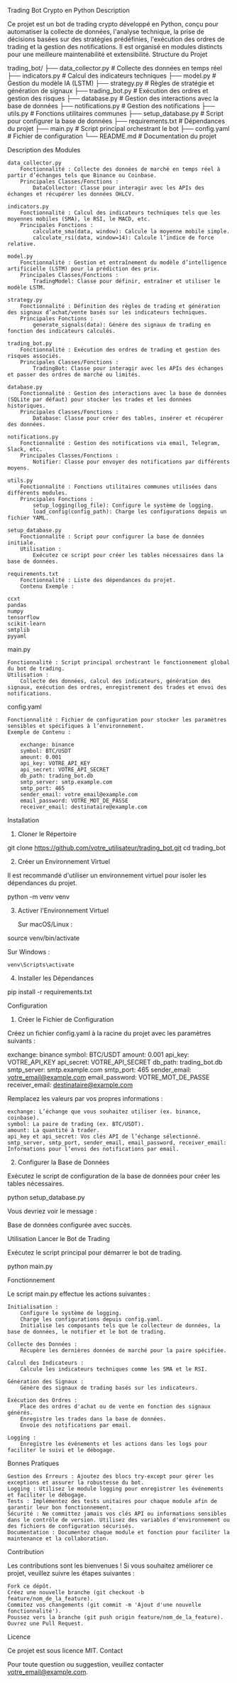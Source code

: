 Trading Bot Crypto en Python
Description

Ce projet est un bot de trading crypto développé en Python, conçu pour automatiser la collecte de données, l'analyse technique, la prise de décisions basées sur des stratégies prédéfinies, l'exécution des ordres de trading et la gestion des notifications. Il est organisé en modules distincts pour une meilleure maintenabilité et extensibilité.
Structure du Projet

trading_bot/
├── data_collector.py        # Collecte des données en temps réel
├── indicators.py            # Calcul des indicateurs techniques
├── model.py                 # Gestion du modèle IA (LSTM)
├── strategy.py              # Règles de stratégie et génération de signaux
├── trading_bot.py           # Exécution des ordres et gestion des risques
├── database.py              # Gestion des interactions avec la base de données
├── notifications.py         # Gestion des notifications
├── utils.py                 # Fonctions utilitaires communes
├── setup_database.py        # Script pour configurer la base de données
├── requirements.txt         # Dépendances du projet
├── main.py                  # Script principal orchestrant le bot
├── config.yaml              # Fichier de configuration
└── README.md                # Documentation du projet

Description des Modules

    data_collector.py
        Fonctionnalité : Collecte des données de marché en temps réel à partir d’échanges tels que Binance ou Coinbase.
        Principales Classes/Fonctions :
            DataCollector: Classe pour interagir avec les APIs des échanges et récupérer les données OHLCV.

    indicators.py
        Fonctionnalité : Calcul des indicateurs techniques tels que les moyennes mobiles (SMA), le RSI, le MACD, etc.
        Principales Fonctions :
            calculate_sma(data, window): Calcule la moyenne mobile simple.
            calculate_rsi(data, window=14): Calcule l’indice de force relative.

    model.py
        Fonctionnalité : Gestion et entraînement du modèle d’intelligence artificielle (LSTM) pour la prédiction des prix.
        Principales Classes/Fonctions :
            TradingModel: Classe pour définir, entraîner et utiliser le modèle LSTM.

    strategy.py
        Fonctionnalité : Définition des règles de trading et génération des signaux d’achat/vente basés sur les indicateurs techniques.
        Principales Fonctions :
            generate_signals(data): Génère des signaux de trading en fonction des indicateurs calculés.

    trading_bot.py
        Fonctionnalité : Exécution des ordres de trading et gestion des risques associés.
        Principales Classes/Fonctions :
            TradingBot: Classe pour interagir avec les APIs des échanges et passer des ordres de marché ou limités.

    database.py
        Fonctionnalité : Gestion des interactions avec la base de données (SQLite par défaut) pour stocker les trades et les données historiques.
        Principales Classes/Fonctions :
            Database: Classe pour créer des tables, insérer et récupérer des données.

    notifications.py
        Fonctionnalité : Gestion des notifications via email, Telegram, Slack, etc.
        Principales Classes/Fonctions :
            Notifier: Classe pour envoyer des notifications par différents moyens.

    utils.py
        Fonctionnalité : Fonctions utilitaires communes utilisées dans différents modules.
        Principales Fonctions :
            setup_logging(log_file): Configure le système de logging.
            load_config(config_path): Charge les configurations depuis un fichier YAML.

    setup_database.py
        Fonctionnalité : Script pour configurer la base de données initiale.
        Utilisation :
            Exécutez ce script pour créer les tables nécessaires dans la base de données.

    requirements.txt
        Fonctionnalité : Liste des dépendances du projet.
        Contenu Exemple :

    ccxt
    pandas
    numpy
    tensorflow
    scikit-learn
    smtplib
    pyyaml

main.py

    Fonctionnalité : Script principal orchestrant le fonctionnement global du bot de trading.
    Utilisation :
        Collecte des données, calcul des indicateurs, génération des signaux, exécution des ordres, enregistrement des trades et envoi des notifications.

config.yaml

    Fonctionnalité : Fichier de configuration pour stocker les paramètres sensibles et spécifiques à l’environnement.
    Exemple de Contenu :

        exchange: binance
        symbol: BTC/USDT
        amount: 0.001
        api_key: VOTRE_API_KEY
        api_secret: VOTRE_API_SECRET
        db_path: trading_bot.db
        smtp_server: smtp.example.com
        smtp_port: 465
        sender_email: votre_email@example.com
        email_password: VOTRE_MOT_DE_PASSE
        receiver_email: destinataire@example.com

Installation
1. Cloner le Répertoire

git clone https://github.com/votre_utilisateur/trading_bot.git
cd trading_bot

2. Créer un Environnement Virtuel

Il est recommandé d'utiliser un environnement virtuel pour isoler les dépendances du projet.

python -m venv venv

3. Activer l'Environnement Virtuel

    Sur macOS/Linux :

source venv/bin/activate

Sur Windows :

    venv\Scripts\activate

4. Installer les Dépendances

pip install -r requirements.txt

Configuration
1. Créer le Fichier de Configuration

Créez un fichier config.yaml à la racine du projet avec les paramètres suivants :

exchange: binance
symbol: BTC/USDT
amount: 0.001
api_key: VOTRE_API_KEY
api_secret: VOTRE_API_SECRET
db_path: trading_bot.db
smtp_server: smtp.example.com
smtp_port: 465
sender_email: votre_email@example.com
email_password: VOTRE_MOT_DE_PASSE
receiver_email: destinataire@example.com

Remplacez les valeurs par vos propres informations :

    exchange: L’échange que vous souhaitez utiliser (ex. binance, coinbase).
    symbol: La paire de trading (ex. BTC/USDT).
    amount: La quantité à trader.
    api_key et api_secret: Vos clés API de l’échange sélectionné.
    smtp_server, smtp_port, sender_email, email_password, receiver_email: Informations pour l’envoi des notifications par email.

2. Configurer la Base de Données

Exécutez le script de configuration de la base de données pour créer les tables nécessaires.

python setup_database.py

Vous devriez voir le message :

Base de données configurée avec succès.

Utilisation
Lancer le Bot de Trading

Exécutez le script principal pour démarrer le bot de trading.

python main.py

Fonctionnement

Le script main.py effectue les actions suivantes :

    Initialisation :
        Configure le système de logging.
        Charge les configurations depuis config.yaml.
        Initialise les composants tels que le collecteur de données, la base de données, le notifier et le bot de trading.

    Collecte des Données :
        Récupère les dernières données de marché pour la paire spécifiée.

    Calcul des Indicateurs :
        Calcule les indicateurs techniques comme les SMA et le RSI.

    Génération des Signaux :
        Génère des signaux de trading basés sur les indicateurs.

    Exécution des Ordres :
        Place des ordres d'achat ou de vente en fonction des signaux générés.
        Enregistre les trades dans la base de données.
        Envoie des notifications par email.

    Logging :
        Enregistre les événements et les actions dans les logs pour faciliter le suivi et le débogage.

Bonnes Pratiques

    Gestion des Erreurs : Ajoutez des blocs try-except pour gérer les exceptions et assurer la robustesse du bot.
    Logging : Utilisez le module logging pour enregistrer les événements et faciliter le débogage.
    Tests : Implémentez des tests unitaires pour chaque module afin de garantir leur bon fonctionnement.
    Sécurité : Ne committez jamais vos clés API ou informations sensibles dans le contrôle de version. Utilisez des variables d'environnement ou des fichiers de configuration sécurisés.
    Documentation : Documentez chaque module et fonction pour faciliter la maintenance et la collaboration.

Contribution

Les contributions sont les bienvenues ! Si vous souhaitez améliorer ce projet, veuillez suivre les étapes suivantes :

    Fork ce dépôt.
    Créez une nouvelle branche (git checkout -b feature/nom_de_la_feature).
    Commitez vos changements (git commit -m 'Ajout d'une nouvelle fonctionnalité').
    Poussez vers la branche (git push origin feature/nom_de_la_feature).
    Ouvrez une Pull Request.

Licence

Ce projet est sous licence MIT.
Contact

Pour toute question ou suggestion, veuillez contacter votre_email@example.com.
